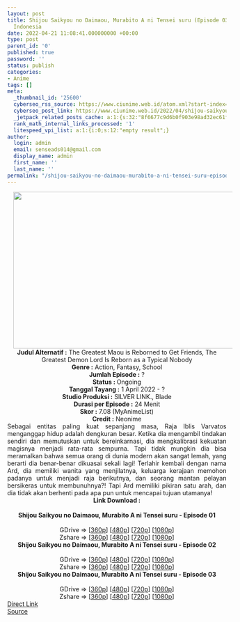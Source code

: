 ```yaml
---
layout: post
title: Shijou Saikyou no Daimaou, Murabito A ni Tensei suru (Episode 03) Subtitle
  Indonesia
date: 2022-04-21 11:08:41.000000000 +00:00
type: post
parent_id: '0'
published: true
password: ''
status: publish
categories:
- Anime
tags: []
meta:
  _thumbnail_id: '25600'
  cyberseo_rss_source: https://www.ciunime.web.id/atom.xml?start-index=1
  cyberseo_post_link: https://www.ciunime.web.id/2022/04/shijou-saikyou-no-daimaou-murabito-ni.html
  _jetpack_related_posts_cache: a:1:{s:32:"8f6677c9d6b0f903e98ad32ec61f8deb";a:2:{s:7:"expires";i:1663346834;s:7:"payload";a:0:{}}}
  rank_math_internal_links_processed: '1'
  litespeed_vpi_list: a:1:{i:0;s:12:"empty result";}
author:
  login: admin
  email: senseads014@gmail.com
  display_name: admin
  first_name: ''
  last_name: ''
permalink: "/shijou-saikyou-no-daimaou-murabito-a-ni-tensei-suru-episode-03-subtitle-indonesia/"
---
```

<div class="separator" style="clear: both; text-align: center;"><a href="https://blogger.googleusercontent.com/img/b/R29vZ2xl/AVvXsEg6kiG9z_jily8LskcMt_ew4PZHskw8bS2_OO_9xlX6p47KbGbeyyH2_kG-bo2v2HIL4F8yOSTwOhr4pprFk3RBLpAzOC68W0Xh3BIkz-0YqAnHEF0k62j2nZhI1Vh4Rl-pnManb65skEGglI7v_q7FVbx0N4sj4_7Ft9abFqStTkYImaBhkQ_BKhED/s1280/Shijou%20Saikyou%20no%20Daimaou,%20Murabito%20A%20ni%20Tensei%20suru.jpeg" style="margin-left: 1em; margin-right: 1em;"><img border="0" data-original-height="720" data-original-width="1280" height="360" src="{{ site.baseurl }}/assets/2022/04/Shijou%20Saikyou%20no%20Daimaou,%20Murabito%20A%20ni%20Tensei%20suru.jpeg" width="640" /></a></div>
<div class="separator" style="clear: both; text-align: center;"></div>
<div style="text-align: center;"><b>Judul</b><b><b> Alternatif</b> :</b> The Greatest Maou is Reborned to Get Friends,&nbsp;The Greatest Demon Lord Is Reborn as a Typical Nobody</div>
<div style="text-align: center;"><b><b>Genre :</b></b> Action, Fantasy, School</div>
<div style="text-align: center;"><b>Jumlah Episode :</b> ?<br /><b>Status :&nbsp;</b>Ongoing<br /><b>Tanggal Tayang :</b> 1 April&nbsp;2022 - ?<br /><b>Studio Produksi :</b>&nbsp;SILVER LINK., Blade<br /><b>Durasi per Episode :</b> 24 Menit</div>
<div style="text-align: center;"><b>Skor :</b> 7.08 (MyAnimeList)</div>
<div style="text-align: center;"><b>Credit :</b>&nbsp;Neonime</div>
<div style="text-align: center;"></div>
<div style="text-align: justify;">Sebagai entitas paling kuat sepanjang masa, Raja Iblis Varvatos menganggap hidup adalah dengkuran besar. Ketika dia mengambil tindakan sendiri dan memutuskan untuk bereinkarnasi, dia mengkalibrasi kekuatan magisnya menjadi rata-rata sempurna. Tapi tidak mungkin dia bisa meramalkan bahwa semua orang di dunia modern akan sangat lemah, yang berarti dia benar-benar dikuasai sekali lagi! Terlahir kembali dengan nama Ard, dia memiliki wanita yang menjilatnya, keluarga kerajaan memohon padanya untuk menjadi raja berikutnya, dan seorang mantan pelayan bersikeras untuk membunuhnya?! Tapi Ard memiliki pikiran satu arah, dan dia tidak akan berhenti pada apa pun untuk mencapai tujuan utamanya!</div>
<div style="text-align: justify;"></div>
<div style="text-align: justify;"></div>
<div style="text-align: center;">
<div style="text-align: center;">
<div style="text-align: left;">
<div style="text-align: center;"><b>Link Download :</b></div>
<div style="text-align: center;"><b><br /></b></div>
<div style="text-align: center;"><span style="text-align: left;"><b>Shijou Saikyou no Daimaou, Murabito A ni Tensei suru&nbsp;</b></span><b>- Episode 01</b></div>
<div style="text-align: center;"><b><br /></b></div>
<div style="text-align: center;">GDrive =&gt; [<a href="https://www.mp4upload.com/up06gxnva9z0" target="_blank" rel="noopener">360p</a>] [<a href="https://acefile.co/f/71989954/neonime_murabito-a-01-480p-zip" target="_blank" rel="noopener">480p</a>] [<a href="https://acefile.co/f/71990084/neonime_murabito-a-01-720p-zip" target="_blank" rel="noopener">720p</a>] [<a href="https://acefile.co/f/71990459/neonime_murabito-a-01-1080p-zip" target="_blank" rel="noopener">1080p</a>]</div>
<div style="text-align: center;">Zshare =&gt; [<a href="https://www102.zippyshare.com/v/1lUlbtMi/file.html" target="_blank" rel="noopener">360p</a>] [<a href="https://www56.zippyshare.com/v/QLeF3FUo/file.html" target="_blank" rel="noopener">480p</a>] [<a href="https://www47.zippyshare.com/v/VB087IXi/file.html" target="_blank" rel="noopener">720p</a>] [<a href="https://www78.zippyshare.com/v/wafQoU6E/file.html" target="_blank" rel="noopener">1080p</a>]</div>
<div style="text-align: center;"></div>
<div style="text-align: center;">
<div><span style="text-align: left;"><b>Shijou Saikyou no Daimaou, Murabito A ni Tensei suru&nbsp;</b></span><b>- Episode 02</b></div>
<div><b><br /></b></div>
<div>GDrive =&gt; [<a href="http://www.solidfiles.com/v/KnKDWZXgQwejr" target="_blank" rel="noopener">360p</a>] [<a href="https://acefile.co/f/72550544/neonime_murabito-a-02-480p-zip" target="_blank" rel="noopener">480p</a>] [<a href="https://acefile.co/f/72550861/neonime_murabito-a-02-720p-zip" target="_blank" rel="noopener">720p</a>] [<a href="https://acefile.co/f/72551697/neonime_murabito-a-02-1080p-zip" target="_blank" rel="noopener">1080p</a>]</div>
<div>Zshare =&gt; [<a href="https://www76.zippyshare.com/v/rYwG936W/file.html" target="_blank" rel="noopener">360p</a>] [<a href="https://www84.zippyshare.com/v/nWxNypKL/file.html" target="_blank" rel="noopener">480p</a>] [<a href="https://www99.zippyshare.com/v/QXbo82Gh/file.html" target="_blank" rel="noopener">720p</a>] [<a href="https://www94.zippyshare.com/v/xBzrQdSg/file.html" target="_blank" rel="noopener">1080p</a>]</div>
<div></div>
<div>
<div><span style="text-align: left;"><b>Shijou Saikyou no Daimaou, Murabito A ni Tensei suru&nbsp;</b></span><b>- Episode 03</b></div>
<div><b><br /></b></div>
<div>GDrive =&gt; [<a href="https://www.mp4upload.com/oop8rdwnh7wl" target="_blank" rel="noopener">360p</a>] [<a href="https://acefile.co/f/73080224/neonime_murabito-a-03-480p-zip" target="_blank" rel="noopener">480p</a>] [<a href="https://acefile.co/f/73080403/neonime_murabito-a-03-720p-zip" target="_blank" rel="noopener">720p</a>] [<a href="https://acefile.co/f/73080983/neonime_murabito-a-03-1080p-zip" target="_blank" rel="noopener">1080p</a>]</div>
<div>Zshare =&gt; [<a href="https://www13.zippyshare.com/v/qs7bqSA1/file.html" target="_blank" rel="noopener">360p</a>] [<a href="https://www57.zippyshare.com/v/ZeaZf2Ul/file.html" target="_blank" rel="noopener">480p</a>] [<a href="https://www94.zippyshare.com/v/nKOqiwqT/file.html" target="_blank" rel="noopener">720p</a>] [<a href="https://www87.zippyshare.com/v/nsyyRJky/file.html" target="_blank" rel="noopener">1080p</a>]</div>
</div>
</div>
</div>
</div>
</div>
<link rel="stylesheet" href="https://cdnjs.cloudflare.com/ajax/libs/font-awesome/4.7.0/css/font-awesome.min.css" />
<div class="divbtn"> <a href="https://handymansurrender.com/fihup8buzv?key=94550f7ce39444073321dde3b8782f97" class="btn"><i class="fa fa-download"></i> Direct Link</a> <br /><a href="https://www.ciunime.web.id/2022/04/shijou-saikyou-no-daimaou-murabito-ni.html">Source</a> </div>

